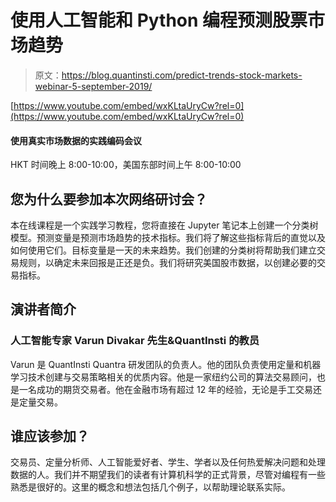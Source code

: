 # 使用人工智能和 Python 编程预测股票市场趋势

> 原文：<https://blog.quantinsti.com/predict-trends-stock-markets-webinar-5-september-2019/>

[https://www.youtube.com/embed/wxKLtaUryCw?rel=0](https://www.youtube.com/embed/wxKLtaUryCw?rel=0)

#### **使用真实市场数据的实践编码会议**
HKT 时间晚上 8:00-10:00，美国东部时间上午 8:00-10:00

## **您为什么要参加本次网络研讨会？**

本在线课程是一个实践学习教程，您将直接在 Jupyter 笔记本上创建一个分类树模型。预测变量是预测市场趋势的技术指标。我们将了解这些指标背后的直觉以及如何使用它们。目标变量是一天的未来趋势。我们创建的分类树将帮助我们建立交易规则，以确定未来回报是正还是负。我们将研究美国股市数据，以创建必要的交易指标。

## **演讲者简介**

### **人工智能专家 Varun Divakar 先生&QuantInsti 的教员**

Varun 是 QuantInsti Quantra 研发团队的负责人。他的团队负责使用定量和机器学习技术创建与交易策略相关的优质内容。他是一家纽约公司的算法交易顾问，也是一名成功的期货交易者。他在金融市场有超过 12 年的经验，无论是手工交易还是定量交易。

## 谁应该参加？

交易员、定量分析师、人工智能爱好者、学生、学者以及任何热爱解决问题和处理数据的人。我们并不期望我们的读者有计算机科学的正式背景，尽管对编程有一些熟悉是很好的。这里的概念和想法包括几个例子，以帮助理论联系实际。